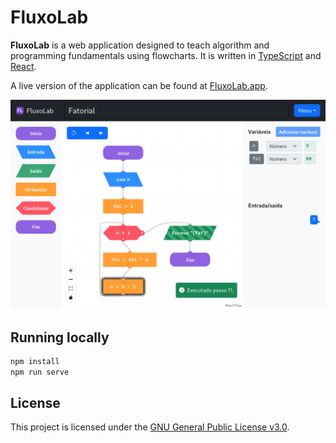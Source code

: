 # FluxoLab

**FluxoLab** is a web application designed to teach algorithm and programming fundamentals using flowcharts. It is written in [TypeScript](https://www.typescriptlang.org/) and [React](https://reactjs.org/).

A live version of the application can be found at [FluxoLab.app](https://fluxolab.app/).

![FluxoLab](screenshot.png)

## Running locally

```bash
npm install
npm run serve
```

## License

This project is licensed under the [GNU General Public License v3.0](https://www.gnu.org/licenses/gpl-3.0.en.html).
